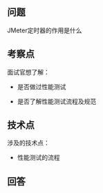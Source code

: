 ## 问题

JMeter定时器的作用是什么

## 考察点

面试官想了解：

- 是否做过性能测试

- 是否了解性能测试流程及规范

## 技术点

涉及的技术点：

- 性能测试的流程

## 回答
